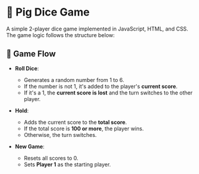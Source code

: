 # 🎲 Pig Dice Game

A simple 2-player dice game implemented in JavaScript, HTML, and CSS. The game logic follows the structure below:

## 🔁 Game Flow

- **Roll Dice**:
  - Generates a random number from 1 to 6.
  - If the number is not 1, it's added to the player's **current score**.
  - If it's a 1, the **current score is lost** and the turn switches to the other player.

- **Hold**:
  - Adds the current score to the **total score**.
  - If the total score is **100 or more**, the player wins.
  - Otherwise, the turn switches.

- **New Game**:
  - Resets all scores to 0.
  - Sets **Player 1** as the starting player.
